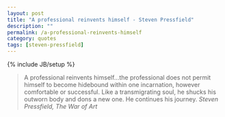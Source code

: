 ```yaml
---
layout: post
title: "A professional reinvents himself - Steven Pressfield"
description: ""
permalink: /a-professional-reinvents-himself
category: quotes
tags: [steven-pressfield]
---
```

{% include JB/setup %}

> A professional reinvents himself...the professional does not permit himself to become hidebound within one incarnation, however comfortable or successful. Like a transmigrating soul, he shucks his outworn body and dons a new one. He continues his journey. <cite>Steven Pressfield, The War of Art</cite>
